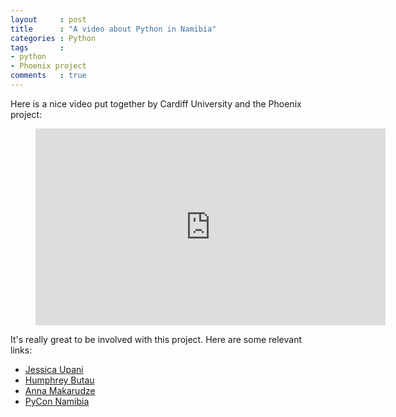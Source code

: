 ```yaml
---
layout     : post
title      : "A video about Python in Namibia"
categories : Python
tags       :
- python
- Phoenix project
comments   : true
---
```


Here is a nice video put together by Cardiff University and the Phoenix project:

<div class="video">
    <figure>
        <iframe width="560" height="315" src="https://www.youtube.com/embed/pH8sRmgq2gE" frameborder="0" allowfullscreen></iframe>
    </figure>
</div>

It's really great to be involved with this project. Here are some relevant
links:

- [Jessica Upani](https://twitter.com/jessicaupani)
- [Humphrey Butau](https://twitter.com/hamub)
- [Anna Makarudze](https://twitter.com/amakarudze)
- [PyCon Namibia](https://na.pycon.org/en/)
